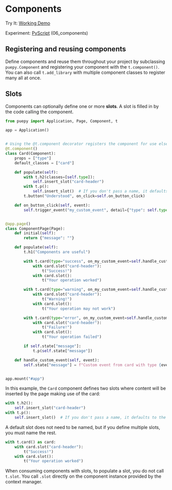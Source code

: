 # Components

<tldr>
    <p>Try It: <a href="https://kkinder.pyscriptapps.com/puepy-tutorial/latest/06_components/index.html">Working Demo</a></p>
    <p>Experiment: <a href="https://pyscript.com/@kkinder/puepy-tutorial/latest">PyScript</a> (06_components)</p>
</tldr>

## Registering and reusing components

Define components and reuse them throughout your project by subclassing `puepy.Component` and registering your
component with the `t.component()`. You can also call `t.add_library` with multiple component classes to register many
all at once.

## Slots

Components can optionally define one or more **slots**. A slot is filled in by the code calling the component.

```Python
from puepy import Application, Page, Component, t

app = Application()


# Using the @t.component decorator registers the component for use elsewhere
@t.component()
class Card(Component):
    props = ["type"]
    default_classes = ["card"]

    def populate(self):
        with t.h2(classes=[self.type]):
            self.insert_slot("card-header")
        with t.p():
            self.insert_slot()  # If you don't pass a name, it defaults to the main slot
        t.button("Understood", on_click=self.on_button_click)

    def on_button_click(self, event):
        self.trigger_event("my_custom_event", detail={"type": self.type})


@app.page()
class ComponentPage(Page):
    def initial(self):
        return {"message": ""}

    def populate(self):
        t.h1("Components are useful")

        with t.card(type="success", on_my_custom_event=self.handle_custom_event) as card:
            with card.slot("card-header"):
                t("Success!")
            with card.slot():
                t("Your operation worked")

        with t.card(type="warning", on_my_custom_event=self.handle_custom_event) as card:
            with card.slot("card-header"):
                t("Warning!")
            with card.slot():
                t("Your operation may not work")

        with t.card(type="error", on_my_custom_event=self.handle_custom_event) as card:
            with card.slot("card-header"):
                t("Failure!")
            with card.slot():
                t("Your operation failed")

        if self.state["message"]:
            t.p(self.state["message"])

    def handle_custom_event(self, event):
        self.state["message"] = f"Custom event from card with type {event.detail.get("type")}"


app.mount("#app")
```

In this example, the `Card` component defines two slots where content will be inserted by the page making use of the
card:

```Python
with t.h2():
    self.insert_slot("card-header")
with t.p():
    self.insert_slot()  # If you don't pass a name, it defaults to the main slot
```

A default slot does not need to be named, but if you define multiple slots, you must name the rest.

```Python
with t.card() as card:
    with card.slot("card-header"):
        t("Success!")
    with card.slot():
        t("Your operation worked")
```

<warning>
When consuming components with slots, to populate a slot, you <emphasis>do not call</emphasis> <code>t.slot</code>. You
call <code>.slot</code> directly on the component instance provided by the context manager.
</warning>
